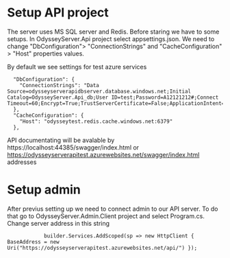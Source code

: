 # Setup API project
The server uses MS SQL server and Redis. Before staring we have to some setups. In OdysseyServer.Api project select appsettings.json. We need to change "DbConfiguration"> "ConnectionStrings" and "CacheConfiguration" > "Host" properties values.

By default we see settings for test azure services
```
  "DbConfiguration": {
    "ConnectionStrings": "Data Source=odysseyserverapidbserver.database.windows.net;Initial Catalog=OdysseyServer.Api_db;User ID=test;Password=A12121212#;Connect Timeout=60;Encrypt=True;TrustServerCertificate=False;ApplicationIntent=ReadWrite;MultiSubnetFailover=False"
  },
  "CacheConfiguration": {
    "Host": "odysseytest.redis.cache.windows.net:6379"
  },
```

API documentating will be avalable by https://localhost:44385/swagger/index.html or https://odysseyserverapitest.azurewebsites.net/swagger/index.html addresses

# Setup admin
After previus setting up we need to connect admin to our API server. To do that go to OdysseyServer.Admin.Client project and select Program.cs. Change server address in this string
```
            builder.Services.AddScoped(sp => new HttpClient { BaseAddress = new Uri("https://odysseyserverapitest.azurewebsites.net/api/") });

```